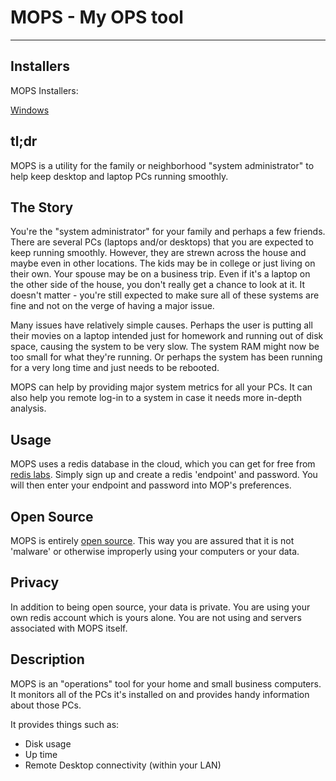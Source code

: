 
# MOPS - My OPS tool #

----------


## Installers ##

MOPS Installers:

[Windows](http://mopsweb-latus.rhcloud.com/)

## tl;dr ##
MOPS is a utility for the family or neighborhood "system administrator" to help keep desktop and laptop PCs running smoothly.

## The Story ##
You're the "system administrator" for your family and perhaps a few friends. There are several PCs (laptops and/or desktops) that you are expected to keep running smoothly.  However, they are strewn across the house and maybe even in other locations.  The kids may be in college or just living on their own.  Your spouse may be on a business trip.  Even if it's a laptop on the other side of the house, you don't really get a chance to look at it.  It doesn't matter - you're still expected to make sure all of these systems are fine and not on the verge of having a major issue.

Many issues have relatively simple causes.  Perhaps the user is putting all their movies on a laptop intended just for homework and running out of disk space, causing the system to be very slow.  The system RAM might now be too small for what they're running.  Or perhaps the system has been running for a very long time and just needs to be rebooted.

MOPS can help by providing major system metrics for all your PCs.  It can also help you remote log-in to a system in case it needs more in-depth analysis.

## Usage ##
MOPS uses a redis database in the cloud, which you can get for free from [redis labs](http://www.redislabs.com). Simply sign up and create a redis 'endpoint' and password.  You will then enter your endpoint and password into MOP's preferences.

## Open Source ##
MOPS is entirely [open source](http://github.com/jamesabel/mops).  This way you are assured that it is not 'malware' or otherwise improperly using your computers or your data.

## Privacy ##
In addition to being open source, your data is private.  You are using your own redis account which is yours alone.  You are not using and servers associated with MOPS itself.

## Description ##

MOPS is an "operations" tool for your home and small business computers.  It monitors all of the PCs it's installed on and provides handy information about those PCs.

It provides things such as:

- Disk usage
- Up time
- Remote Desktop connectivity (within your LAN)






 